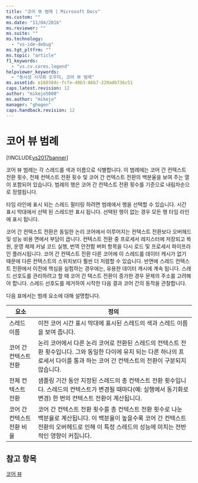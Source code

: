 ```yaml
---
title: "코어 뷰 범례 | Microsoft Docs"
ms.custom: ""
ms.date: "11/04/2016"
ms.reviewer: ""
ms.suite: ""
ms.technology: 
  - "vs-ide-debug"
ms.tgt_pltfrm: ""
ms.topic: "article"
f1_keywords: 
  - "vs.cv.cores.legend"
helpviewer_keywords: 
  - "동시성 시각화 도우미, 코어 뷰 범례"
ms.assetid: e160384c-fcfe-49b3-86b7-229adb736c51
caps.latest.revision: 12
author: "mikejo5000"
ms.author: "mikejo"
manager: "ghogen"
caps.handback.revision: 12
---
```

# 코어 뷰 범례
[!INCLUDE[vs2017banner](../code-quality/includes/vs2017banner.md)]

코어 뷰 범례는 각 스레드를 색과 이름으로 식별합니다.  이 범례에는 코어 간 컨텍스트 전환 횟수, 전체 컨텍스트 전환 횟수 및 코어 간 컨텍스트 전환의 백분율을 보여 주는 열이 포함되어 있습니다.  범례의 행은 코어 간 컨텍스트 전환 횟수를 기준으로 내림차순으로 정렬됩니다.  
  
 타임 라인에 표시 되는 스레드 필터링 하려면 범례에서 행을 선택할 수 있습니다.  시간 표시 막대에서 선택 된 스레드만 표시 됩니다.  선택된 행이 없는 경우 모든 행 타임 라인에 표시 됩니다.  
  
 코어 간 컨텍스트 전환은 동일한 논리 코어에서 이루어지는 컨텍스트 전환보다 오버헤드 및 성능 비용 면에서 부담이 큽니다.  컨텍스트 전환 중 프로세서 레지스터에 저장되고 복원, 운영 체제 커널 코드 실행, 번역 안전함 버퍼 항목을 다시 로드 및 프로세서 파이프라인 플러시됩니다.  코어 간 컨텍스트 전환 다른 코어에 이 스레드를 데이터 캐시가 없기 때문에 다른 컨텍스트의 스위치보다 훨씬 더 저렴할 수 있습니다.  반면에 스레드 컨텍스트 전환에서 이전에 핵심을 실험하는 경우에는, 유용한 데이터 캐시에 계속 됩니다.  스레드 선호도를 관리하려고 할 때 코어 간 텍스트 전환이 증가한 경우 문제의 주소를 고려해야 합니다.  스레드 선호도를 제거하여 시작한 다음 결과 코어 간의 동작을 관찰합니다.  
  
 다음 표에서는 범례 요소에 대해 설명합니다.  
  
|요소|정의|  
|--------|--------|  
|스레드 이름|이전 코어 시간 표시 막대에 표시된 스레드의 색과 스레드 이름을 보여 줍니다.|  
|코어 간 컨텍스트 전환|논리 코어에서 다른 논리 코어로 전환된 스레드의 컨텍스트 전환 횟수입니다.  그와 동일한 다이에 유지 되는 다른 하나의 프로세서 다이를 통과 하는 코어 간 컨텍스트의 전환이 구분되지 않습니다.|  
|전체 컨텍스트 전환|샘플링 기간 동안 지정된 스레드의 총 컨텍스트 전환 횟수입니다.  스레드의 컨텍스트가 변경될 때마다\(예: 실행에서 동기화로 변경\) 한 번의 컨텍스트 전환이 계산됩니다.|  
|코어 간 컨텍스트 전환 비율|코어 간 컨텍스트 전환 횟수를 총 컨텍스트 전환 횟수로 나눈 백분율로 계산됩니다.  이 백분율이 높을수록 코어 간 컨텍스트 전환의 오버헤드로 인해 이 특정 스레드의 성능에 미치는 전반적인 영향이 커집니다.|  
  
## 참고 항목  
 [코어 뷰](../profiling/cores-view.md)
